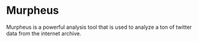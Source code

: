 # Murpheus

Murpheus is a powerful analysis tool that is used to analyze a ton of twitter data from the internet archive.